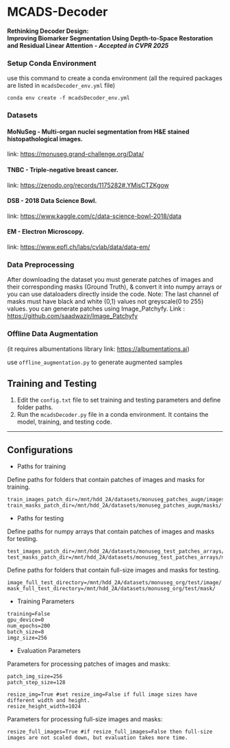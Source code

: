 # MCADS-Decoder

**Rethinking Decoder Design:<br>Improving Biomarker Segmentation Using Depth-to-Space Restoration and Residual Linear Attention**
***- Accepted in CVPR 2025***


### Setup Conda Environment
use this command to create a conda environment (all the required packages are listed in `mcadsDecoder_env.yml` file)
```
conda env create -f mcadsDecoder_env.yml
```





### Datasets

#### MoNuSeg - Multi-organ nuclei segmentation from H&E stained histopathological images.
link: https://monuseg.grand-challenge.org/Data/

#### TNBC - Triple-negative breast cancer.
link: https://zenodo.org/records/1175282#.YMisCTZKgow

#### DSB - 2018 Data Science Bowl.
link: https://www.kaggle.com/c/data-science-bowl-2018/data

#### EM - Electron Microscopy.
link: https://www.epfl.ch/labs/cvlab/data/data-em/

### Data Preprocessing
After downloading the dataset you must generate patches of images and their corresponding masks (Ground Truth), & convert it into numpy arrays or you can use dataloaders directly inside the code. Note: The last channel of masks must have black and white (0,1) values not greyscale(0 to 255) values. 
you can generate patches using Image_Patchyfy. Link : https://github.com/saadwazir/Image_Patchyfy

### Offline Data Augmentation
(it requires albumentations library link: https://albumentations.ai)

use `offline_augmentation.py` to generate augmented samples




## Training and Testing

1. Edit the `config.txt` file to set training and testing parameters and define folder paths.
2. Run the `mcadsDecoder.py` file in a conda environment. It contains the model, training, and testing code.





---

## Configurations

- Paths for training
  
Define paths for folders that contain patches of images and masks for training.

```
train_images_patch_dir=/mnt/hdd_2A/datasets/monuseg_patches_augm/images/
train_masks_patch_dir=/mnt/hdd_2A/datasets/monuseg_patches_augm/masks/
```

- Paths for testing
  
Define paths for numpy arrays that contain patches of images and masks for testing.

```
test_images_patch_dir=/mnt/hdd_2A/datasets/monuseg_test_patches_arrays/monuseg_org_X_test.npy
test_masks_patch_dir=/mnt/hdd_2A/datasets/monuseg_test_patches_arrays/monuseg_org_y_test.npy
```

Define paths for folders that contain full-size images and masks for testing.

```
image_full_test_directory=/mnt/hdd_2A/datasets/monuseg_org/test/image/
mask_full_test_directory=/mnt/hdd_2A/datasets/monuseg_org/test/mask/
```

- Training Parameters
```
training=False
gpu_device=0
num_epochs=200
batch_size=8
imgz_size=256
```

- Evaluation Parameters
  
Parameters for processing patches of images and masks:
  
```
patch_img_size=256
patch_step_size=128
```
```
resize_img=True #set resize_img=False if full image sizes have different width and height.
resize_height_width=1024
```

Parameters for processing full-size images and masks:
  
```
resize_full_images=True #if resize_full_images=False then full-size images are not scaled down, but evaluation takes more time.
```


